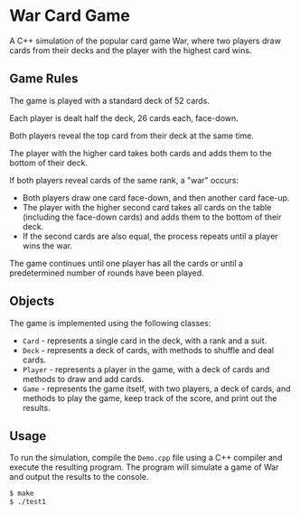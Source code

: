# War Card Game

A C++ simulation of the popular card game War, where two players draw cards from their decks and the player with the highest card wins.

## Game Rules

The game is played with a standard deck of 52 cards.

Each player is dealt half the deck, 26 cards each, face-down.

Both players reveal the top card from their deck at the same time.

The player with the higher card takes both cards and adds them to the bottom of their deck.

If both players reveal cards of the same rank, a "war" occurs:

- Both players draw one card face-down, and then another card face-up.
- The player with the higher second card takes all cards on the table (including the face-down cards) and adds them to the bottom of their deck.
- If the second cards are also equal, the process repeats until a player wins the war.

The game continues until one player has all the cards or until a predetermined number of rounds have been played.

## Objects

The game is implemented using the following classes:

- `Card` - represents a single card in the deck, with a rank and a suit.
- `Deck` - represents a deck of cards, with methods to shuffle and deal cards.
- `Player` - represents a player in the game, with a deck of cards and methods to draw and add cards.
- `Game` - represents the game itself, with two players, a deck of cards, and methods to play the game, keep track of the score, and print out the results.

## Usage

To run the simulation, compile the `Demo.cpp` file using a C++ compiler and execute the resulting program. The program will simulate a game of War and output the results to the console.

```bash
$ make
$ ./test1
